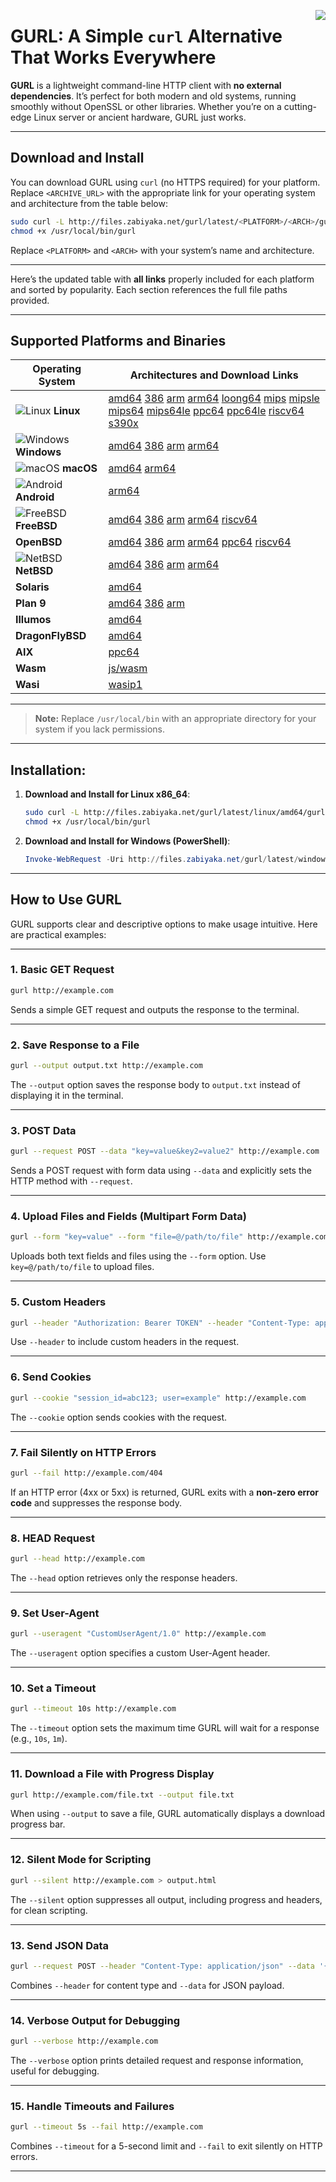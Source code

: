 <img src="https://github.com/matveynator/gurl/blob/master/gurl.png?raw=true" widht="100%" align="right"></img>


# GURL: A Simple `curl` Alternative That Works Everywhere

**GURL** is a lightweight command-line HTTP client with **no external dependencies**. It’s perfect for both modern and old systems, running smoothly without OpenSSL or other libraries. Whether you’re on a cutting-edge Linux server or ancient hardware, GURL just works.

---

## Download and Install

You can download GURL using `curl` (no HTTPS required) for your platform. Replace `<ARCHIVE_URL>` with the appropriate link for your operating system and architecture from the table below:

```bash
sudo curl -L http://files.zabiyaka.net/gurl/latest/<PLATFORM>/<ARCH>/gurl -o /usr/local/bin/gurl
chmod +x /usr/local/bin/gurl
```

Replace `<PLATFORM>` and `<ARCH>` with your system’s name and architecture.

---

Here’s the updated table with **all links** properly included for each platform and sorted by popularity. Each section references the full file paths provided.

---

## Supported Platforms and Binaries

| **Operating System**                         | **Architectures and Download Links**                                                                                                      |
|---------------------------------------------|-------------------------------------------------------------------------------------------------------------------------|
| ![Linux](https://edent.github.io/SuperTinyIcons/images/svg/linux.svg) **Linux**       | [amd64](http://files.zabiyaka.net/gurl/latest/linux/amd64/gurl) [386](http://files.zabiyaka.net/gurl/latest/linux/386/gurl) [arm](http://files.zabiyaka.net/gurl/latest/linux/arm/gurl) [arm64](http://files.zabiyaka.net/gurl/latest/linux/arm64/gurl) [loong64](http://files.zabiyaka.net/gurl/latest/linux/loong64/gurl) [mips](http://files.zabiyaka.net/gurl/latest/linux/mips/gurl) [mipsle](http://files.zabiyaka.net/gurl/latest/linux/mipsle/gurl) [mips64](http://files.zabiyaka.net/gurl/latest/linux/mips64/gurl) [mips64le](http://files.zabiyaka.net/gurl/latest/linux/mips64le/gurl) [ppc64](http://files.zabiyaka.net/gurl/latest/linux/ppc64/gurl) [ppc64le](http://files.zabiyaka.net/gurl/latest/linux/ppc64le/gurl) [riscv64](http://files.zabiyaka.net/gurl/latest/linux/riscv64/gurl) [s390x](http://files.zabiyaka.net/gurl/latest/linux/s390x/gurl) |
| ![Windows](https://edent.github.io/SuperTinyIcons/images/svg/windows.svg) **Windows**  | [amd64](http://files.zabiyaka.net/gurl/latest/windows/amd64/gurl.exe) [386](http://files.zabiyaka.net/gurl/latest/windows/386/gurl.exe) [arm](http://files.zabiyaka.net/gurl/latest/windows/arm/gurl.exe) [arm64](http://files.zabiyaka.net/gurl/latest/windows/arm64/gurl.exe) |
| ![macOS](https://edent.github.io/SuperTinyIcons/images/svg/apple.svg) **macOS**        | [amd64](http://files.zabiyaka.net/gurl/latest/mac/amd64/gurl) [arm64](http://files.zabiyaka.net/gurl/latest/mac/arm64/gurl)                        |
| ![Android](https://edent.github.io/SuperTinyIcons/images/svg/android.svg) **Android**  | [arm64](http://files.zabiyaka.net/gurl/latest/android/arm64/gurl)                                                |
| ![FreeBSD](https://edent.github.io/SuperTinyIcons/images/svg/freebsd.svg) **FreeBSD**                                  | [amd64](http://files.zabiyaka.net/gurl/latest/freebsd/amd64/gurl) [386](http://files.zabiyaka.net/gurl/latest/freebsd/386/gurl) [arm](http://files.zabiyaka.net/gurl/latest/freebsd/arm/gurl) [arm64](http://files.zabiyaka.net/gurl/latest/freebsd/arm64/gurl) [riscv64](http://files.zabiyaka.net/gurl/latest/freebsd/riscv64/gurl) |
| **OpenBSD**                                  | [amd64](http://files.zabiyaka.net/gurl/latest/openbsd/amd64/gurl) [386](http://files.zabiyaka.net/gurl/latest/openbsd/386/gurl) [arm](http://files.zabiyaka.net/gurl/latest/openbsd/arm/gurl) [arm64](http://files.zabiyaka.net/gurl/latest/openbsd/arm64/gurl) [ppc64](http://files.zabiyaka.net/gurl/latest/openbsd/ppc64/gurl) [riscv64](http://files.zabiyaka.net/gurl/latest/openbsd/riscv64/gurl) |
| ![NetBSD](https://edent.github.io/SuperTinyIcons/images/svg/netbsd.svg)  **NetBSD**                                   | [amd64](http://files.zabiyaka.net/gurl/latest/netbsd/amd64/gurl) [386](http://files.zabiyaka.net/gurl/latest/netbsd/386/gurl) [arm](http://files.zabiyaka.net/gurl/latest/netbsd/arm/gurl) [arm64](http://files.zabiyaka.net/gurl/latest/netbsd/arm64/gurl) |
| **Solaris**                                  | [amd64](http://files.zabiyaka.net/gurl/latest/solaris/amd64/gurl)                                                |
| **Plan 9**                                   | [amd64](http://files.zabiyaka.net/gurl/latest/plan9/amd64/gurl) [386](http://files.zabiyaka.net/gurl/latest/plan9/386/gurl) [arm](http://files.zabiyaka.net/gurl/latest/plan9/arm/gurl) |
| **Illumos**                                  | [amd64](http://files.zabiyaka.net/gurl/latest/illumos/amd64/gurl)                                                |
| **DragonFlyBSD**                             | [amd64](http://files.zabiyaka.net/gurl/latest/dragonfly/amd64/gurl)                                              |
| **AIX**                                      | [ppc64](http://files.zabiyaka.net/gurl/latest/aix/ppc64/gurl)                                                    |
| **Wasm**                                     | [js/wasm](http://files.zabiyaka.net/gurl/latest/js/wasm/gurl)                                                   |
| **Wasi**                                     | [wasip1](http://files.zabiyaka.net/gurl/latest/wasip1/wasm/gurl)                                                 |

---

> **Note:** Replace `/usr/local/bin` with an appropriate directory for your system if you lack permissions.

---

## Installation:

1. **Download and Install for Linux x86_64**:
   ```bash
   sudo curl -L http://files.zabiyaka.net/gurl/latest/linux/amd64/gurl -o /usr/local/bin/gurl
   chmod +x /usr/local/bin/gurl
   ```

2. **Download and Install for Windows (PowerShell)**:
   ```powershell
   Invoke-WebRequest -Uri http://files.zabiyaka.net/gurl/latest/windows/amd64/gurl.exe -OutFile gurl.exe
   ```

---

## How to Use GURL

GURL supports clear and descriptive options to make usage intuitive. Here are practical examples:

---

### 1. **Basic GET Request**

```bash
gurl http://example.com
```
Sends a simple GET request and outputs the response to the terminal.

---

### 2. **Save Response to a File**

```bash
gurl --output output.txt http://example.com
```
The `--output` option saves the response body to `output.txt` instead of displaying it in the terminal.

---

### 3. **POST Data**

```bash
gurl --request POST --data "key=value&key2=value2" http://example.com
```
Sends a POST request with form data using `--data` and explicitly sets the HTTP method with `--request`.

---

### 4. **Upload Files and Fields (Multipart Form Data)**

```bash
gurl --form "key=value" --form "file=@/path/to/file" http://example.com
```
Uploads both text fields and files using the `--form` option. Use `key=@/path/to/file` to upload files.

---

### 5. **Custom Headers**

```bash
gurl --header "Authorization: Bearer TOKEN" --header "Content-Type: application/json" http://example.com
```
Use `--header` to include custom headers in the request.

---

### 6. **Send Cookies**

```bash
gurl --cookie "session_id=abc123; user=example" http://example.com
```
The `--cookie` option sends cookies with the request.

---

### 7. **Fail Silently on HTTP Errors**

```bash
gurl --fail http://example.com/404
```
If an HTTP error (4xx or 5xx) is returned, GURL exits with a **non-zero error code** and suppresses the response body.

---

### 8. **HEAD Request**

```bash
gurl --head http://example.com
```
The `--head` option retrieves only the response headers.

---

### 9. **Set User-Agent**

```bash
gurl --useragent "CustomUserAgent/1.0" http://example.com
```
The `--useragent` option specifies a custom User-Agent header.

---

### 10. **Set a Timeout**

```bash
gurl --timeout 10s http://example.com
```
The `--timeout` option sets the maximum time GURL will wait for a response (e.g., `10s`, `1m`).

---

### 11. **Download a File with Progress Display**

```bash
gurl http://example.com/file.txt --output file.txt
```
When using `--output` to save a file, GURL automatically displays a download progress bar.

---

### 12. **Silent Mode for Scripting**

```bash
gurl --silent http://example.com > output.html
```
The `--silent` option suppresses all output, including progress and headers, for clean scripting.

---

### 13. **Send JSON Data**

```bash
gurl --request POST --header "Content-Type: application/json" --data '{"key":"value"}' http://example.com
```
Combines `--header` for content type and `--data` for JSON payload.

---

### 14. **Verbose Output for Debugging**

```bash
gurl --verbose http://example.com
```
The `--verbose` option prints detailed request and response information, useful for debugging.

---

### 15. **Handle Timeouts and Failures**

```bash
gurl --timeout 5s --fail http://example.com
```
Combines `--timeout` for a 5-second limit and `--fail` to exit silently on HTTP errors.

---

